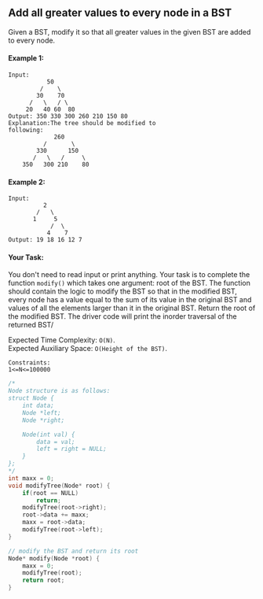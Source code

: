 ## Add all greater values to every node in a BST

Given a BST, modify it so that all greater values in the given BST are added to every node.

#### Example 1:

```
Input:
           50
         /    \
        30    70
      /   \   / \
     20   40 60  80
Output: 350 330 300 260 210 150 80
Explanation:The tree should be modified to
following:
             260
          /       \
        330      150
       /   \   /     \
    350   300 210    80
```

#### Example 2:

```
Input:
          2
        /   \
       1     5
            /  \
           4    7
Output: 19 18 16 12 7
```

#### Your Task:

You don't need to read input or print anything. Your task is to complete the function `modify()` which takes one argument: root of the BST. The function should contain the logic to modify the BST so that in the modified BST, every node has a value equal to the sum of its value in the original BST and values of all the elements larger than it in the original BST. Return the root of the modified BST. The driver code will print the inorder traversal of the returned BST/

Expected Time Complexity: `O(N)`.  
Expected Auxiliary Space: `O(Height of the BST)`.

```
Constraints:
1<=N<=100000
```

```c++
/*
Node structure is as follows:
struct Node {
    int data;
    Node *left;
    Node *right;

    Node(int val) {
        data = val;
        left = right = NULL;
    }
};
*/
int maxx = 0;
void modifyTree(Node* root) {
    if(root == NULL)
        return;
    modifyTree(root->right);
    root->data += maxx;
    maxx = root->data;
    modifyTree(root->left);
}

// modify the BST and return its root
Node* modify(Node *root) {
    maxx = 0;
    modifyTree(root);
    return root;
}
```
